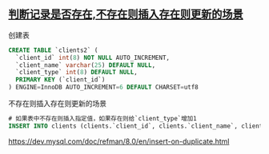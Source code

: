 ## [判断记录是否存在,不存在则插入存在则更新的场景](https://my.oschina.net/iceman/blog/53735)
创建表
```sql
CREATE TABLE `clients2` (
  `client_id` int(8) NOT NULL AUTO_INCREMENT,
  `client_name` varchar(25) DEFAULT NULL,
  `client_type` int(8) DEFAULT NULL,
  PRIMARY KEY (`client_id`)
) ENGINE=InnoDB AUTO_INCREMENT=6 DEFAULT CHARSET=utf8
```

不存在则插入存在则更新的场景
```sql
# 如果表中不存在则插入指定值，如果存在则给`client_type`增加1
INSERT INTO clients (clients.`client_id`, clients.`client_name`, clients.`client_type`) VALUES (1, "Lou12", 3) ON DUPLICATE KEY UPDATE clients.`client_type`=clients.`client_type`+1;
```

https://dev.mysql.com/doc/refman/8.0/en/insert-on-duplicate.html
